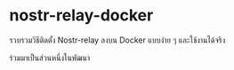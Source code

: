 # nostr-relay-docker
รวบรวมวิธีติดตั้ง Nostr-relay ลงบน Docker แบบง่าย ๆ และใช้งานได้จริง

ร่วมมาเป็นส่วนหนึ่งในพัฒนา
